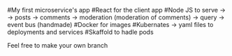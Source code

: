 #My first microservice's app
#React for the client app
#Node JS to serve -> 
-> posts
-> comments
-> moderation (moderation of comments)
-> query
-> event bus (handmade)
#Docker for images
#Kubernates -> yaml files to deployments and services
#Skaffold to hadle pods

Feel free to make your own branch
